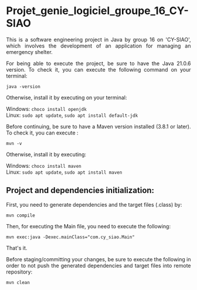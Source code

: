 # Projet_genie_logiciel_groupe_16_CY-SIAO
<p style="text-align: justify;">This is a software engineering project in Java by group 16 on 'CY-SIAO', which involves the development of an application for managing an emergency shelter.</p>

<p style="text-align: justify;">For being able to execute the project, be sure to have the Java 21.0.6 version.
To check it, you can execute the following command on your terminal:<br/>

``java -version``<br/>

Otherwise, install it by executing on your terminal:<br/>

Windows: ``choco install openjdk``<br/>
Linux: ``sudo apt update``, ``sudo apt install default-jdk``<br/>
</p>

<p style="text-align:justify;">Before continuing, be sure to have a Maven version installed (3.8.1 or later). To check it, you can execute :<br/>

``mvn -v``<br/>

Otherwise, install it by executing: <br/>

Windows: ``choco install maven``<br/>
Linux: ``sudo apt update``, ``sudo apt install maven``</p>

## Project and dependencies initialization:
<p style="text-align: justify;"> First, you need to generate dependencies and the target files (.class) by:<br/>

``mvn compile``<br/>

Then, for executing the Main file, you need to execute the following:<br/>

``mvn exec:java -Dexec.mainClass="com.cy_siao.Main"``<br/>

That's it.</p>


<p style="text-align: justify;"> Before staging/committing your changes, be sure to execute the following in order to not push the generated dependencies and target files into remote repository:<br/>

``mvn clean``<br/>

</p>